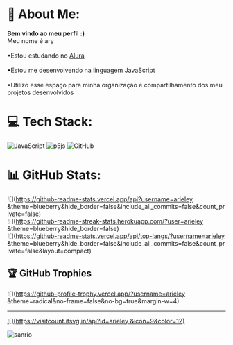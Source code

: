 # 💫 About Me:
**Bem vindo ao meu perfil :)**<br>    Meu nome é ary <br><br>•Estou estudando no [Alura](https://www.alura.com.br)<br><br>•Estou me desenvolvendo na linguagem JavaScript<br><br>•Utilizo esse espaço para minha organização e compartilhamento dos meu projetos desenvolvidos<br>


# 💻 Tech Stack:
![JavaScript](https://img.shields.io/badge/javascript-%23323330.svg?style=for-the-badge&logo=javascript&logoColor=%23F7DF1E) ![p5js](https://img.shields.io/badge/p5.js-ED225D?style=for-the-badge&logo=p5.js&logoColor=FFFFFF) ![GitHub](https://img.shields.io/badge/GitHub-%23121011.svg?style=for-the-badge&logo=github&logoColor=white)
# 📊 GitHub Stats:
![](https://github-readme-stats.vercel.app/api?username=arieley &theme=blueberry&hide_border=false&include_all_commits=false&count_private=false)<br/>
![](https://github-readme-streak-stats.herokuapp.com/?user=arieley &theme=blueberry&hide_border=false)<br/>
![](https://github-readme-stats.vercel.app/api/top-langs/?username=arieley &theme=blueberry&hide_border=false&include_all_commits=false&count_private=false&layout=compact)

## 🏆 GitHub Trophies
![](https://github-profile-trophy.vercel.app/?username=arieley &theme=radical&no-frame=false&no-bg=true&margin-w=4)

---
[![](https://visitcount.itsvg.in/api?id=arieley &icon=9&color=12)](https://visitcount.itsvg.in)

<!-- Proudly created with GPRM ( https://gprm.itsvg.in ) -->

![sanrio](https://github.com/arieley/arieley/assets/132507404/35ce2d11-8afe-4640-939d-5df55969b0ab)

